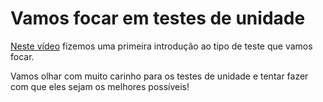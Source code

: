 # Vamos focar em testes de unidade

[Neste vídeo](https://youtu.be/EEr_ZYPFOjk) fizemos uma primeira introdução ao tipo de teste que vamos focar.

Vamos olhar com muito carinho para os testes de unidade e tentar fazer com que eles sejam os melhores possíveis!
